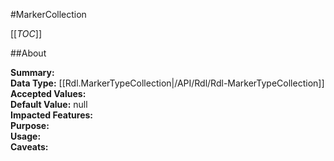 #MarkerCollection

[[_TOC_]]

##About

**Summary:**   
**Data Type:** [[Rdl.MarkerTypeCollection|/API/Rdl/Rdl-MarkerTypeCollection]]  
**Accepted Values:**   
**Default Value:** null  
**Impacted Features:**   
**Purpose:**   
**Usage:**   
**Caveats:**   

